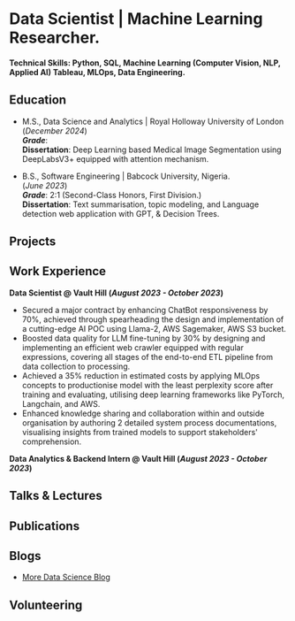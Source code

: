 # Data Scientist | Machine Learning Researcher.

#### Technical Skills: Python, SQL, Machine Learning (Computer Vision, NLP, Applied AI) Tableau, MLOps, Data Engineering.

## Education
- M.S., Data Science and Analytics	| Royal Holloway University of London (_December 2024_)   
 ***Grade***:   
  **Dissertation**: Deep Learning based Medical Image Segmentation using DeepLabsV3+ equipped with attention mechanism.
                		
- B.S., Software Engineering | Babcock University, Nigeria.   
(_June 2023_)   
 ***Grade***: 2:1 (Second-Class Honors, First Division.)   
  **Dissertation**: Text summarisation, topic modeling, and Language detection web application with GPT, & Decision Trees.   

## Projects


## Work Experience
**Data Scientist @ Vault Hill (_August 2023 - October 2023_)**
- Secured a major contract by enhancing ChatBot responsiveness by 70%, achieved through spearheading the design and implementation of a cutting-edge AI POC using Llama-2, AWS Sagemaker, AWS S3 bucket.
- Boosted data quality for LLM fine-tuning by 30% by designing and implementing an efficient web crawler equipped with regular expressions, covering all stages of the end-to-end ETL pipeline from data collection to processing.
- Achieved a 35% reduction in estimated costs by applying MLOps concepts to productionise model with the least perplexity score after training and evaluating, utilising deep learning frameworks like PyTorch, Langchain, and AWS.
- Enhanced knowledge sharing and collaboration within and outside organisation by authoring 2 detailed system process documentations, visualising insights from trained models to support stakeholders' comprehension.
  
**Data Analytics & Backend Intern @ Vault Hill (_August 2023 - October 2023_)**

## Talks & Lectures

## Publications

## Blogs

- [More Data Science Blog](https://medium.com/@einsteinmunachiso)

## Volunteering
